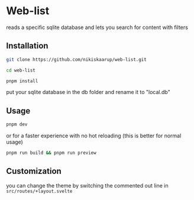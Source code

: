 # Web-list

reads a specific sqlite database and lets you search for content with filters

## Installation

```bash
git clone https://github.com/nikiskaarup/web-list.git
```

```bash
cd web-list
```

```bash
pnpm install
```

put your sqlite database in the db folder and rename it to "local.db"

## Usage

```bash
pnpm dev
```

or for a faster experience with no hot reloading (this is better for normal usage)

```bash
pnpm run build && pnpm run preview
```

## Customization

you can change the theme by switching the commented out line in `src/routes/+layout.svelte`
